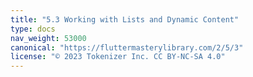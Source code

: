 ```yaml
---
title: "5.3 Working with Lists and Dynamic Content"
type: docs
nav_weight: 53000
canonical: "https://fluttermasterylibrary.com/2/5/3"
license: "© 2023 Tokenizer Inc. CC BY-NC-SA 4.0"
---
```

